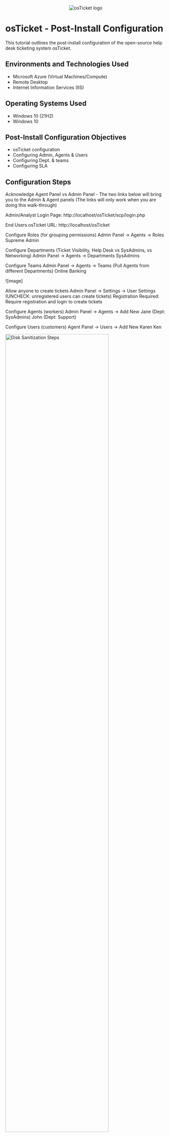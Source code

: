 <p align="center">
<img src="https://i.imgur.com/Clzj7Xs.png" alt="osTicket logo"/>
</p>

<h1>osTicket - Post-Install Configuration</h1>
This tutorial outlines the post-install configuration of the open-source help desk ticketing system osTicket.<br />


<h2>Environments and Technologies Used</h2>

- Microsoft Azure (Virtual Machines/Compute)
- Remote Desktop
- Internet Information Services (IIS)

<h2>Operating Systems Used </h2>

- Windows 10</b> (21H2)
- Windows 10

<h2>Post-Install Configuration Objectives</h2>

- osTicket configuration 
- Configuring Admin, Agents & Users
- Configuring Dept. & teams
- Configuring SLA

<h2>Configuration Steps</h2>


Acknowledge Agent Panel vs Admin Panel - The two links below will bring you to the Admin & Agent panels (The links will only work when you are doing this walk-through)

Admin/Analyst Login Page:
http://localhost/osTicket/scp/login.php 

End Users osTicket URL:
http://localhost/osTicket 


Configure Roles (for grouping permissions)
Admin Panel -> Agents -> Roles
Supreme Admin

Configure Departments (Ticket Visibility, Help Desk vs SysAdmins, vs Networking)
Admin Panel -> Agents -> Departments
SysAdmins

Configure Teams
Admin Panel -> Agents -> Teams (Pull Agents from different Departments)
Online Banking

<p>
![image]
</p>

Allow anyone to create tickets
Admin Panel -> Settings -> User Settings (UNCHECK: unregistered users can create tickets)
Registration Required: Require registration and login to create tickets 

Configure Agents (workers)
Admin Panel -> Agents -> Add New
Jane (Dept: SysAdmins)
John (Dept: Support)

Configure Users (customers)
Agent Panel -> Users -> Add New
Karen
Ken

<p>
<img src="https://i.imgur.com/DJmEXEB.png" height="80%" width="80%" alt="Disk Sanitization Steps"/>
</p>
<p>
Configure SLA
Admin Panel -> Manage -> SLA
Sev-A (Grace Period: 1 hour, Schedule: 24/7)
Sev-B (Grace Period: 4 hours, Schedule: 24/7)
Sev-C (Grace Period: 8 hours, Business Hours)

Configure Help Topics (For when users create a ticket)
Admin Panel -> Manage -> Help Topics
Business Critical Outage
Personal Computer Issues
Equipment Request
Password Reset
Other

<p>
<img src="https://i.imgur.com/DJmEXEB.png" height="80%" width="80%" alt="Disk Sanitization Steps"/>
</p>
<p>

Now your osTicket system is all set up. Admin, Agents and Users are now able to use the ticketing system.
